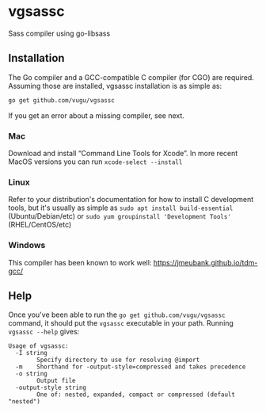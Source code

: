 # vgsassc
Sass compiler using go-libsass

## Installation

The Go compiler and a GCC-compatible C compiler (for CGO) are required.  Assuming those are installed, vgsassc installation is as simple as:

```bash
go get github.com/vugu/vgsassc
```

If you get an error about a missing compiler, see next.

### Mac

Download and install “Command Line Tools for Xcode”. In more recent MacOS versions you can run `xcode-select --install`

### Linux

Refer to your distribution's documentation for how to install C development tools, but it's usually as simple as `sudo apt install build-essential` (Ubuntu/Debian/etc) or `sudo yum groupinstall 'Development Tools'` (RHEL/CentOS/etc)

### Windows

This compiler has been known to work well: https://jmeubank.github.io/tdm-gcc/

## Help

Once you've been able to run the `go get github.com/vugu/vgsassc` command, it should put the `vgsassc` executable in your path.  Running `vgsassc --help` gives:

```
Usage of vgsassc:
  -I string
    	Specify directory to use for resolving @import
  -m	Shorthand for -output-style=compressed and takes precedence
  -o string
    	Output file
  -output-style string
    	One of: nested, expanded, compact or compressed (default "nested")
```
